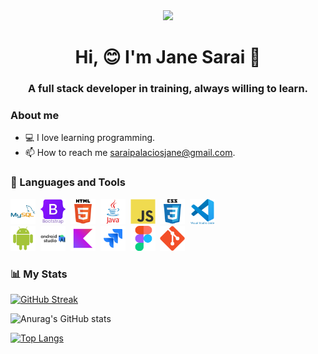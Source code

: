 
<div id= "inicio" align="center">
    <img src="https://media.giphy.com/media/1GEATImIxEXVR79Dhk/giphy.gif" width="200"/>
    <h1 align="center">Hi, 😊 I'm  Jane Sarai 👋</h1>
    <h3 align="center">A full stack developer in training, always willing to learn.</h3>
</div>
<h3> About me </h3>

- 💻 I love learning programming.
- 📫 How to reach me saraipalaciosjane@gmail.com.


<div align="left">
    <h3> 🔧 Languages and Tools</h3>
    <div>
    <img src="https://github.com/devicons/devicon/blob/master/icons/mysql/mysql-original-wordmark.svg" title="mysql" alt="mysql" width="40" height="40"/>&nbsp;
    <img src="https://github.com/devicons/devicon/blob/master/icons/bootstrap/bootstrap-original-wordmark.svg" title="boostrap" alt="boostrap" width="40" height="40"/>&nbsp;
    <img src="https://github.com/devicons/devicon/blob/master/icons/html5/html5-original-wordmark.svg" title="html" alt="html" width="40" height="40"/>&nbsp;
    <img src="https://github.com/devicons/devicon/blob/master/icons/java/java-original-wordmark.svg" title="java" alt="java" width="40" height="40"/>&nbsp;
    <img src="https://github.com/devicons/devicon/blob/master/icons/javascript/javascript-original.svg" title="javascript" alt="javascript" width="40" height="40"/>&nbsp;
    <img src="https://github.com/devicons/devicon/blob/master/icons/css3/css3-original-wordmark.svg" title="css" alt="css" width="40" height="40"/>&nbsp;
    <img src="https://github.com/devicons/devicon/blob/master/icons/vscode/vscode-original-wordmark.svg" title="vscode" alt="vscode" width="40" height="40"/>&nbsp;
    </div>
        <div>
    <img src="https://github.com/devicons/devicon/blob/master/icons/android/android-original.svg" title="android" alt="android" width="40" height="40"/>&nbsp;
    <img src="https://github.com/devicons/devicon/blob/master/icons/androidstudio/androidstudio-original-wordmark.svg" title="androidStudio" alt="androidStudio" width="40" height="40"/>&nbsp;
    <img src="https://github.com/devicons/devicon/blob/master/icons/kotlin/kotlin-original.svg" title="Kotlin" alt="Kotlin" width="40" height="40"/>&nbsp;
    <img src="https://github.com/devicons/devicon/blob/master/icons/jira/jira-original.svg" title="jira" alt="jira" width="40" height="40"/>&nbsp;
    <img src="https://github.com/devicons/devicon/blob/master/icons/figma/figma-original.svg" title="figma" alt="figma" width="40" height="40"/>&nbsp;
    <img src="https://github.com/devicons/devicon/blob/master/icons/git/git-original.svg" title="git" alt="git" width="40" height="40"/>&nbsp;
    </div>
</div>
    
<h3> 📊 My Stats </h3>

   [![GitHub Streak](http://github-readme-streak-stats.herokuapp.com?user=Janesarai&theme=jolly&hide_border=true&border_radius=4.8&mode=weekly)](https://git.io/streak-stats)

   ![Anurag's GitHub stats](https://github-readme-stats.vercel.app/api?username=Janesarai&show_icons=true&count_private=true&theme=tokyonight)

   [![Top Langs](https://github-readme-stats.vercel.app/api/top-langs/?username=Janesarai&layout=compact&theme=transparent)](https://github.com/anuraghazra/github-readme-stats)
    
